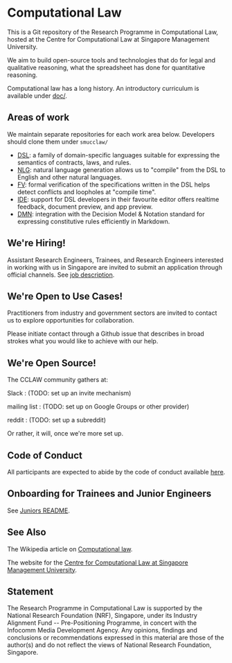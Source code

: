 # Computational Law

This is a Git repository of the Research Programme in Computational Law, hosted at the Centre for Computational Law at Singapore Management University.

We aim to build open-source tools and technologies that do for legal and qualitative reasoning, what the spreadsheet has done for quantitative reasoning.

Computational law has a long history. An introductory curriculum is available under [doc/](doc/).

## Areas of work

We maintain separate repositories for each work area below. Developers should clone them under `smucclaw/`

- [DSL](https://github.com/smucclaw/dsl/): a family of domain-specific languages suitable for expressing the semantics of contracts, laws, and rules.
- [NLG](https://github.com/smucclaw/nlg/): natural language generation allows us to "compile" from the DSL to English and other natural languages.
- [FV](https://github.com/smucclaw/fv/): formal verification of the specifications written in the DSL helps detect conflicts and loopholes at "compile time".
- [IDE](https://github.com/smucclaw/ide/): support for DSL developers in their favourite editor offers realtime feedback, document preview, and app preview.
- [DMN](https://github.com/smucclaw/dmnmd/): integration with the Decision Model & Notation standard for expressing constitutive rules efficiently in Markdown.

## We're Hiring!

Assistant Research Engineers, Trainees, and Research Engineers interested in working with us in Singapore are invited to submit an application through official channels. See [job description](https://computational.law/hiring).

## We're Open to Use Cases!

Practitioners from industry and government sectors are invited to
contact us to explore opportunities for collaboration.

Please initiate contact through a Github issue that describes in broad
strokes what you would like to achieve with our help.

## We're Open Source!

The CCLAW community gathers at:

Slack
: (TODO: set up an invite mechanism)

mailing list
: (TODO: set up on Google Groups or other provider)

reddit
: (TODO: set up a subreddit)

Or rather, it will, once we're more set up.

## Code of Conduct

All participants are expected to abide by the code of conduct available [here](COC.md).

## Onboarding for Trainees and Junior Engineers

See [Juniors README](doc/juniors/).

## See Also

The Wikipedia article on [Computational law](https://en.wikipedia.org/wiki/Computational_law).

The website for the [Centre for Computational Law at Singapore Management University](https://cclaw.smu.edu.sg/).

## Statement

The Research Programme in Computational Law is supported by the National Research Foundation (NRF), Singapore, under its Industry Alignment Fund -- Pre-Positioning Programme, in concert with the Infocomm Media Development Agency. Any opinions, findings and conclusions or recommendations expressed in this material are those of the author(s) and do not reflect the views of National Research Foundation, Singapore.

